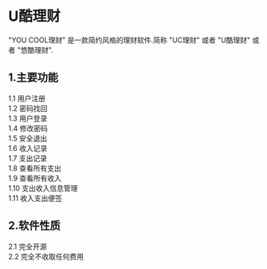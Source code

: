 # U酷理财
"YOU COOL理财" 是一款简约风格的理财软件.简称 "UC理财" 或者 "U酷理财" 或者 "悠酷理财".

## 1.主要功能

1.1 用户注册<br>
1.2 密码找回<br>
1.3 用户登录<br>
1.4 修改密码<br>
1.5 安全退出<br>
1.6 收入记录<br>
1.7 支出记录<br>
1.8 查看所有支出<br>
1.9 查看所有收入<br>
1.10 支出收入信息管理<br>
1.11 收入支出便签<br>

## 2.软件性质
2.1 完全开源<br>
2.2 完全不收取任何费用<br>

